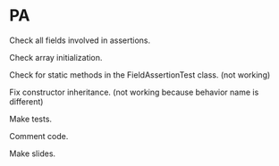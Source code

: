PA
==

Check all fields involved in assertions. 

Check array initialization.

Check for static methods in the FieldAssertionTest class. (not working)

Fix constructor inheritance. (not working because behavior name is different)

Make tests.

Comment code.

Make slides.
